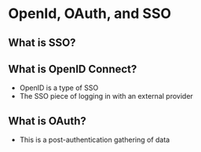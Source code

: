 # OpenId, OAuth, and SSO


## What is SSO?
## What is OpenID Connect?
- OpenID is a type of SSO 
- The SSO piece of logging in with an external provider
## What is OAuth?
- This is a post-authentication gathering of data
